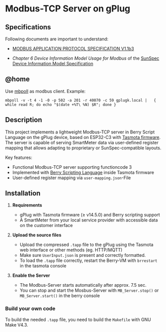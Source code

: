 # Modbus-TCP Server on gPlug

## Specifications

Following documents are important to understand:

- [MODBUS APPLICATION PROTOCOL SPECIFICATION
V1.1b3](https://www.afs.enea.it/project/protosphera/Proto-Sphera_Full_Documents/mpdocs/docs_EEI/Modbus_Application_Protocol_V1_1b3.pdf)

- *Chapter 6 Device Information Model Usage for Modbus* of the [SunSpec Device Information Model
Specification](https://sunspec.org/wp-content/uploads/2025/01/SunSpec-Device-Information-Model-Specificiation-V1-2-1-1.pdf)

## @home

Use [mbpoll](https://github.com/epsilonrt/mbpoll) as modbus client. Example:

```shell
mbpoll -v -t 4 -1 -0 -p 502 -a 201 -r 40070 -c 59 gplugk.local |   { while read R; do echo "$(date +%T\ %N) $R"; done }
```

## Description

This project implements a lightweight Modbus-TCP server in Berry Script Language on the gPlug device, based on ESP32-C3 with [Tasmota firmware](https://tasmota.github.io/docs/).
The server is capable of serving SmartMeter data via user-defined register mapping that allows adapting to proprietary or SunSpec-compatible layouts.

Key features:

- Functional Modbus-TCP server supporting functioncode 3
- Implemented with [Berry Scripting Language](https://berry-lang.github.io/) inside Tasmota firmware
- User-defined register mapping via `user-mapping.json`-File

## Installation

1. **Requirements**
   - gPlug with Tasmota firmware (≥ v14.5.0) and Berry scripting support
   - A SmartMeter from your local service provider with accessible data on the customer interface

2. **Upload the source files**
   - Upload the compressed `.tapp` file to the gPlug using the Tasmota web interface or other methods (eg. HTTP/MQTT)
   - Make sure `UserInput.json` is present and correctly formatted.
   - To load the `.tapp` file correctly, restart the Berry-VM with `brrestart` in the tasmota console

3. **Enable the Server**
   - The Modbus-Server starts automatically after approx. 7.5 sec.
   - You can stop and start the Mosbus-Server with `MB_Server.stop()` or `MB_Server.start()` in the berry console

### Build your own code

To build the needed `.tapp` file, you need to build the `Makefile` with GNU Make V4.3.
